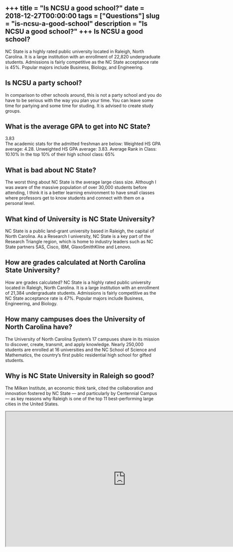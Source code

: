 +++
title = "Is NCSU a good school?"
date = 2018-12-27T00:00:00
tags = ["Questions"]
slug = "is-ncsu-a-good-school"
description = "Is NCSU a good school?"
+++
Is NCSU a good school?
----------------------

NC State is a highly rated public university located in Raleigh, North Carolina. It is a large institution with an enrollment of 22,820 undergraduate students. Admissions is fairly competitive as the NC State acceptance rate is 45%. Popular majors include Business, Biology, and Engineering.

Is NCSU a party school?
-----------------------

In comparison to other schools around, this is not a party school and you do have to be serious with the way you plan your time. You can leave some time for partying and some time for studing. It is advised to create study groups.

What is the average GPA to get into NC State?
---------------------------------------------

3.83  
The academic stats for the admitted freshman are below: Weighted HS GPA average: 4.28. Unweighted HS GPA average: 3.83. Average Rank in Class: 10.10% In the top 10% of their high school class: 65%

What is bad about NC State?
---------------------------

The worst thing about NC State is the average large class size. Although I was aware of the massive population of over 30,000 students before attending, I think it is a better learning environment to have small classes where professors get to know students and connect with them on a personal level.

What kind of University is NC State University?
-----------------------------------------------

NC State is a public land-grant university based in Raleigh, the capital of North Carolina. As a Research I university, NC State is a key part of the Research Triangle region, which is home to industry leaders such as NC State partners SAS, Cisco, IBM, GlaxoSmithKline and Lenovo.

How are grades calculated at North Carolina State University?
-------------------------------------------------------------

How are grades calculated? NC State is a highly rated public university located in Raleigh, North Carolina. It is a large institution with an enrollment of 21,384 undergraduate students. Admissions is fairly competitive as the NC State acceptance rate is 47%. Popular majors include Business, Engineering, and Biology.

How many campuses does the University of North Carolina have?
-------------------------------------------------------------

The University of North Carolina System’s 17 campuses share in its mission to discover, create, transmit, and apply knowledge. Nearly 250,000 students are enrolled at 16 universities and the NC School of Science and Mathematics, the country’s first public residential high school for gifted students.

Why is NC State University in Raleigh so good?
----------------------------------------------

The Milken Institute, an economic think tank, cited the collaboration and innovation fostered by NC State — and particularly by Centennial Campus — as key reasons why Raleigh is one of the top 11 best-performing large cities in the United States.

<iframe allow="accelerometer; autoplay; clipboard-write; encrypted-media; gyroscope; picture-in-picture" allowfullscreen="" class="__youtube_prefs__  epyt-is-override  no-lazyload" data-no-lazy="1" data-origheight="433" data-origwidth="770" data-skipgform_ajax_framebjll="" height="433" id="_ytid_59841" loading="lazy" src="https://www.youtube.com/embed/MWQqJCizCLQ?enablejsapi=1&autoplay=0&cc_load_policy=0&cc_lang_pref=&iv_load_policy=1&loop=0&modestbranding=0&rel=1&fs=1&playsinline=0&autohide=2&theme=dark&color=red&controls=1&" title="YouTube player" width="770"></iframe>
